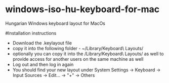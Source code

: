 # windows-iso-hu-keyboard-for-mac
Hungarian Windows keyboard layout for MacOs

#Installation instructions
- Download the .keylayout file
- copy it into the following folder - ~/Library/Keyboard\ Layouts/
- optionally you can copy it into the /Library/Keyboard\ Layouts/ as well to provide access for another users on the same machine as well
- Log out and then log in again
- You should find your new layout under System Settings -> Keyboard -> Input Sources -> Edit... -> "+" -> Others
